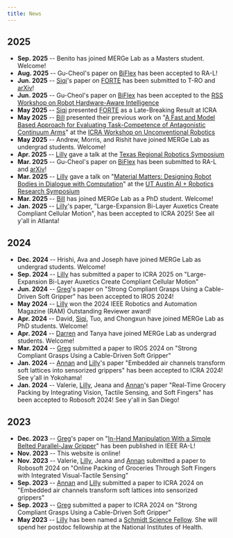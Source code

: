 ```yaml
---
title: News
---
```

## 2025
* **Sep. 2025** -- Benito has joined MERGe Lab as a Masters student. Welcome!
* **Aug. 2025** -- Gu-Cheol's paper on [BiFlex](https://robin-lab.cs.utexas.edu/BiFlex/) has been accepted to RA-L!
* **Jun. 2025** -- [Siqi](https://siqishang.github.io)'s paper on [FORTE](https://merge-lab.github.io/FORTE/) has been submitted to T-RO and [arXiv](https://arxiv.org/abs/2506.18960)!
* **Jun. 2025** -- Gu-Cheol's paper on [BiFlex](https://robin-lab.cs.utexas.edu/BiFlex/) has been accepted to the [RSS Workshop on Robot Hardware-Aware Intelligence](https://rss-hardware-intelligence.github.io)
* **May 2025** -- [Siqi](https://siqishang.github.io) presented [FORTE](https://merge-lab.github.io/FORTE/) as a Late-Breaking Result at ICRA
* **May 2025** -- [Bill](https://bill-fan.xyz) presented their previous work on "[A Fast and Model Based Approach for Evaluating Task-Competence of Antagonistic Continuum Arms](https://wfan19.github.io/pdfs/Robosoft_2025_11_8.pdf)" at the [ICRA Workshop on Unconventional Robotics](https://sites.google.com/andrew.cmu.edu/2nd-unconventional-robots/home)
* **May 2025** -- Andrew, Morris, and Rishit have joined MERGe Lab as undergrad students. Welcome!
* **Apr. 2025** -- [Lilly](https://lillych.in) gave a talk at the [Texas Regional Robotics Symposium](https://teros-texas.github.io)
* **Mar. 2025** -- Gu-Cheol's paper on [BiFlex](https://robin-lab.cs.utexas.edu/BiFlex/) has been submitted to RA-L and [arXiv](https://arxiv.org/abs/2504.08706)!
* **Mar. 2025** -- [Lilly](https://lillych.in) gave a talk on "[Material Matters: Designing Robot Bodies in Dialogue with Computation](https://www.youtube.com/watch?v=ABfn5k2kI2c)" at the [UT Austin AI + Robotics Research Symposium](https://cvent.utexas.edu/event/AIxRoboticsSymposium2025/summary)
* **Mar. 2025** -- [Bill](https://bill-fan.xyz) has joined MERGe Lab as a PhD student. Welcome!
* **Jan. 2025** -- [Lilly](https://lillych.in)'s paper, "Large-Expansion Bi-Layer Auxetics Create Compliant Cellular Motion", has been accepted to ICRA 2025! See all y'all in Atlanta!

## 2024
* **Dec. 2024** -- Hrishi, Ava and Joseph have joined MERGe Lab as undergrad students. Welcome!
* **Sep. 2024** -- [Lilly](https://lillych.in) has submitted a paper to ICRA 2025 on "Large-Expansion Bi-Layer Auxetics Create Compliant Cellular Motion"
* **Jun. 2024** -- [Greg](https://www.gregoryxie.com)'s paper on "Strong Compliant Grasps Using a Cable-Driven Soft Gripper" has been accepted to IROS 2024!
* **May 2024** -- [Lilly](https://lillych.in) won the 2024 IEEE Robotics and Automation Magazine (RAM) Outstanding Reviewer award!
* **Apr. 2024** -- David, [Siqi](https://siqishang.github.io), Tuo, and Chongxun have joined MERGe Lab as PhD students. Welcome!
* **Apr. 2024** -- [Darren](https://www.darrenau.com) and Tanya have joined MERGe Lab as undergrad students. Welcome!
* **Mar. 2024** -- [Greg](https://www.gregoryxie.com) submitted a paper to IROS 2024 on "Strong Compliant Grasps Using a Cable-Driven Soft Gripper"
* **Jan. 2024** -- [Annan](https://www.annanzhang.com) and [Lilly](https://lillych.in)'s paper "Embedded air channels transform soft lattices into sensorized grippers" has been accepted to ICRA 2024! See y'all in Yokohama!
* **Jan. 2024** -- Valerie, [Lilly](https://lillych.in), Jeana and [Annan](https://www.annanzhang.com)'s paper "Real-Time Grocery Packing by Integrating Vision, Tactile Sensing, and Soft Fingers" has been accepted to Robosoft 2024! See y'all in San Diego!

## 2023
* **Dec. 2023** -- [Greg](https://www.gregoryxie.com)'s paper on "[In-Hand Manipulation With a Simple Belted Parallel-Jaw Gripper](https://ieeexplore.ieee.org/document/10373080)" has been published in IEEE RA-L!
* **Nov. 2023** -- This website is online!
* **Nov. 2023** -- Valerie, [Lilly](https://lillych.in), Jeana and [Annan](https://www.annanzhang.com) submitted a paper to Robosoft 2024 on "Online Packing of Groceries Through Soft Fingers with Integrated Visual-Tactile Sensing"
* **Sep. 2023** -- [Annan](https://www.annanzhang.com) and [Lilly](https://lillych.in) submitted a paper to ICRA 2024 on "Embedded air channels transform soft lattices into sensorized grippers"
* **Sep. 2023** -- [Greg](https://www.gregoryxie.com) submitted a paper to ICRA 2024 on "Strong Compliant Grasps Using a Cable-Driven Soft Gripper"
* **May 2023** -- [Lilly](https://lillych.in) has been named a [Schmidt Science Fellow](https://schmidtsciencefellows.org). She will spend her postdoc fellowship at the National Institutes of Health.